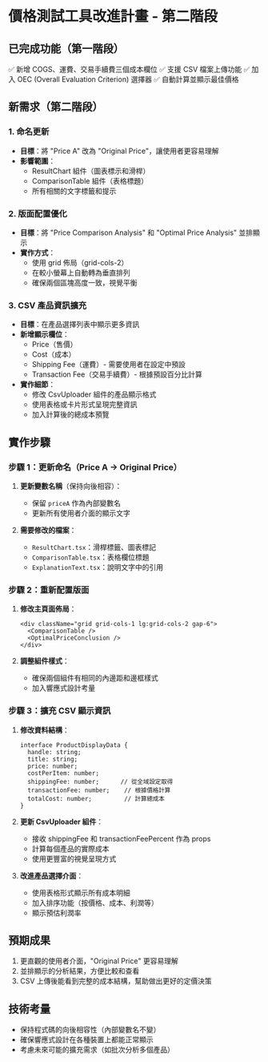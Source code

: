 # 價格測試工具改進計畫 - 第二階段

## 已完成功能（第一階段）
✅ 新增 COGS、運費、交易手續費三個成本欄位
✅ 支援 CSV 檔案上傳功能
✅ 加入 OEC (Overall Evaluation Criterion) 選擇器
✅ 自動計算並顯示最佳價格

## 新需求（第二階段）

### 1. 命名更新
- **目標**：將 "Price A" 改為 "Original Price"，讓使用者更容易理解
- **影響範圍**：
  - ResultChart 組件（圖表標示和滑桿）
  - ComparisonTable 組件（表格標題）
  - 所有相關的文字標籤和提示

### 2. 版面配置優化
- **目標**：將 "Price Comparison Analysis" 和 "Optimal Price Analysis" 並排顯示
- **實作方式**：
  - 使用 grid 佈局（grid-cols-2）
  - 在較小螢幕上自動轉為垂直排列
  - 確保兩個區塊高度一致，視覺平衡

### 3. CSV 產品資訊擴充
- **目標**：在產品選擇列表中顯示更多資訊
- **新增顯示欄位**：
  - Price（售價）
  - Cost（成本）
  - Shipping Fee（運費）- 需要使用者在設定中預設
  - Transaction Fee（交易手續費）- 根據預設百分比計算
- **實作細節**：
  - 修改 CsvUploader 組件的產品顯示格式
  - 使用表格或卡片形式呈現完整資訊
  - 加入計算後的總成本預覽

## 實作步驟

### 步驟 1：更新命名（Price A → Original Price）
1. **更新變數名稱**（保持向後相容）：
   - 保留 `priceA` 作為內部變數名
   - 更新所有使用者介面的顯示文字

2. **需要修改的檔案**：
   - `ResultChart.tsx`：滑桿標籤、圖表標記
   - `ComparisonTable.tsx`：表格欄位標題
   - `ExplanationText.tsx`：說明文字中的引用

### 步驟 2：重新配置版面
1. **修改主頁面佈局**：
   ```tsx
   <div className="grid grid-cols-1 lg:grid-cols-2 gap-6">
     <ComparisonTable />
     <OptimalPriceConclusion />
   </div>
   ```

2. **調整組件樣式**：
   - 確保兩個組件有相同的內邊距和邊框樣式
   - 加入響應式設計考量

### 步驟 3：擴充 CSV 顯示資訊
1. **修改資料結構**：
   ```tsx
   interface ProductDisplayData {
     handle: string;
     title: string;
     price: number;
     costPerItem: number;
     shippingFee: number;      // 從全域設定取得
     transactionFee: number;    // 根據價格計算
     totalCost: number;         // 計算總成本
   }
   ```

2. **更新 CsvUploader 組件**：
   - 接收 shippingFee 和 transactionFeePercent 作為 props
   - 計算每個產品的實際成本
   - 使用更豐富的視覺呈現方式

3. **改進產品選擇介面**：
   - 使用表格形式顯示所有成本明細
   - 加入排序功能（按價格、成本、利潤等）
   - 顯示預估利潤率

## 預期成果
1. 更直觀的使用者介面，"Original Price" 更容易理解
2. 並排顯示的分析結果，方便比較和查看
3. CSV 上傳後能看到完整的成本結構，幫助做出更好的定價決策

## 技術考量
- 保持程式碼的向後相容性（內部變數名不變）
- 確保響應式設計在各種裝置上都能正常顯示
- 考慮未來可能的擴充需求（如批次分析多個產品）
